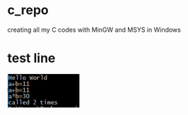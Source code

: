 # c_repo
creating all my C codes with MinGW and MSYS in Windows
# test line

![Results](/output.PNG?raw=true "Screen")
